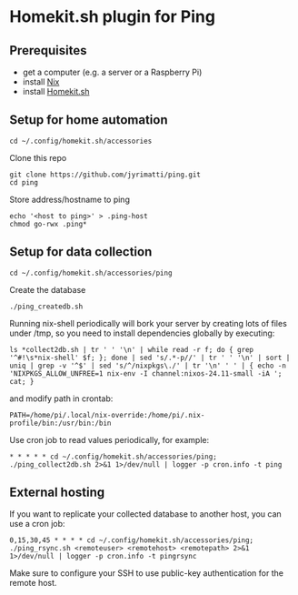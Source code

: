 # Homekit.sh plugin for Ping

Prerequisites
-------------
- get a computer (e.g. a server or a Raspberry Pi)
- install [Nix](https://nixos.org/download/)
- install [Homekit.sh](https://github.com/jyrimatti/homekit.sh)

Setup for home automation
-------------------------

```
cd ~/.config/homekit.sh/accessories
```

Clone this repo
```
git clone https://github.com/jyrimatti/ping.git
cd ping
```

Store address/hostname to ping
```
echo '<host to ping>' > .ping-host
chmod go-rwx .ping*
```

Setup for data collection
-------------------------

```
cd ~/.config/homekit.sh/accessories/ping
```

Create the database
```
./ping_createdb.sh
```

Running nix-shell periodically will bork your server by creating lots of files under /tmp, so you need to install dependencies globally by executing:
```
ls *collect2db.sh | tr ' ' '\n' | while read -r f; do { grep '^#!\s*nix-shell' $f; }; done | sed 's/.*-p//' | tr ' ' '\n' | sort | uniq | grep -v '^$' | sed 's/^/nixpkgs\./' | tr '\n' ' ' | { echo -n 'NIXPKGS_ALLOW_UNFREE=1 nix-env -I channel:nixos-24.11-small -iA '; cat; }
```

and modify path in crontab:
```
PATH=/home/pi/.local/nix-override:/home/pi/.nix-profile/bin:/usr/bin:/bin
```

Use cron job to read values periodically, for example:
```
* * * * * cd ~/.config/homekit.sh/accessories/ping; ./ping_collect2db.sh 2>&1 1>/dev/null | logger -p cron.info -t ping
```

External hosting
----------------
If you want to replicate your collected database to another host, you can use a cron job:

```
0,15,30,45 * * * * cd ~/.config/homekit.sh/accessories/ping; ./ping_rsync.sh <remoteuser> <remotehost> <remotepath> 2>&1 1>/dev/null | logger -p cron.info -t pingrsync
```

Make sure to configure your SSH to use public-key authentication for the remote host.
